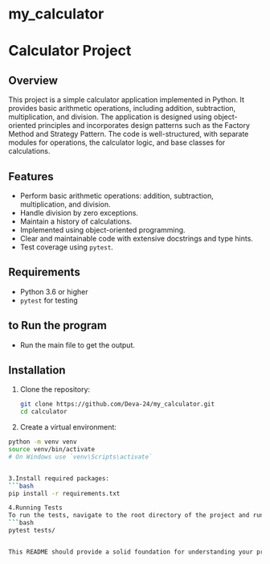 # my_calculator

# Calculator Project

## Overview

This project is a simple calculator application implemented in Python. It provides basic arithmetic operations, including addition, subtraction, multiplication, and division. The application is designed using object-oriented principles and incorporates design patterns such as the Factory Method and Strategy Pattern. The code is well-structured, with separate modules for operations, the calculator logic, and base classes for calculations.

## Features

- Perform basic arithmetic operations: addition, subtraction, multiplication, and division.
- Handle division by zero exceptions.
- Maintain a history of calculations.
- Implemented using object-oriented programming.
- Clear and maintainable code with extensive docstrings and type hints.
- Test coverage using `pytest`.

## Requirements

- Python 3.6 or higher
- `pytest` for testing

## to Run the program
 - Run the main file to get the output.

## Installation

1. Clone the repository:
   ```bash
   git clone https://github.com/Deva-24/my_calculator.git
   cd calculator

2.  Create a virtual environment:
```bash
python -m venv venv
source venv/bin/activate  
# On Windows use `venv\Scripts\activate`


3.Install required packages:
```bash
pip install -r requirements.txt

4.Running Tests
To run the tests, navigate to the root directory of the project and run:
```bash
pytest tests/


This README should provide a solid foundation for understanding your project, setting it up, and using it.